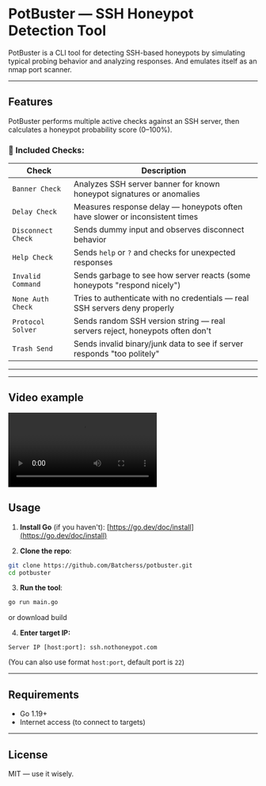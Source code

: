 # PotBuster — SSH Honeypot Detection Tool

PotBuster is a CLI tool for detecting SSH-based honeypots by simulating typical probing behavior and analyzing responses.
And emulates itself as an nmap port scanner.

---

## Features

PotBuster performs multiple active checks against an SSH server, then calculates a honeypot probability score (0–100%).

### 🔬 Included Checks:

| Check              | Description                                                                  |
| ------------------ | ---------------------------------------------------------------------------- |
| `Banner Check`     | Analyzes SSH server banner for known honeypot signatures or anomalies        |
| `Delay Check`      | Measures response delay — honeypots often have slower or inconsistent times  |
| `Disconnect Check` | Sends dummy input and observes disconnect behavior                           |
| `Help Check`       | Sends `help` or `?` and checks for unexpected responses                      |
| `Invalid Command`  | Sends garbage to see how server reacts (some honeypots "respond nicely")     |
| `None Auth Check`  | Tries to authenticate with no credentials — real SSH servers deny properly   |
| `Protocol Solver`  | Sends random SSH version string — real servers reject, honeypots often don't |
| `Trash Send`       | Sends invalid binary/junk data to see if server responds "too politely"      |

---

---
## Video example

![how_it_works](https://github.com/Batcherss/potbuster/github/how-works.mp4)

## Usage

1. **Install Go** (if you haven't):
   [https://go.dev/doc/install](https://go.dev/doc/install)

2. **Clone the repo**:

```bash
git clone https://github.com/Batcherss/potbuster.git
cd potbuster
```

3. **Run the tool**:

```bash
go run main.go
```
or download build

4. **Enter target IP:**

```text
Server IP [host:port]: ssh.nothoneypot.com
```

(You can also use format `host:port`, default port is `22`)

---

## Requirements

* Go 1.19+
* Internet access (to connect to targets)
---

## License
MIT — use it wisely.
